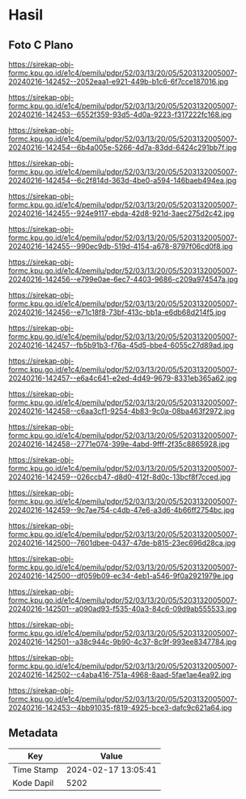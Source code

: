 # Hasil

## Foto C Plano

https://sirekap-obj-formc.kpu.go.id/e1c4/pemilu/pdpr/52/03/13/20/05/5203132005007-20240216-142452--2052eaa1-e921-449b-b1c6-6f7cce187016.jpg

https://sirekap-obj-formc.kpu.go.id/e1c4/pemilu/pdpr/52/03/13/20/05/5203132005007-20240216-142453--6552f359-93d5-4d0a-9223-f317222fc168.jpg

https://sirekap-obj-formc.kpu.go.id/e1c4/pemilu/pdpr/52/03/13/20/05/5203132005007-20240216-142454--6b4a005e-5266-4d7a-83dd-6424c291bb7f.jpg

https://sirekap-obj-formc.kpu.go.id/e1c4/pemilu/pdpr/52/03/13/20/05/5203132005007-20240216-142454--6c2f814d-363d-4be0-a594-146baeb494ea.jpg

https://sirekap-obj-formc.kpu.go.id/e1c4/pemilu/pdpr/52/03/13/20/05/5203132005007-20240216-142455--924e9117-ebda-42d8-921d-3aec275d2c42.jpg

https://sirekap-obj-formc.kpu.go.id/e1c4/pemilu/pdpr/52/03/13/20/05/5203132005007-20240216-142455--990ec9db-519d-4154-a678-8797f06cd0f8.jpg

https://sirekap-obj-formc.kpu.go.id/e1c4/pemilu/pdpr/52/03/13/20/05/5203132005007-20240216-142456--e799e0ae-6ec7-4403-9686-c209a974547a.jpg

https://sirekap-obj-formc.kpu.go.id/e1c4/pemilu/pdpr/52/03/13/20/05/5203132005007-20240216-142456--e71c18f8-73bf-413c-bb1a-e6db68d214f5.jpg

https://sirekap-obj-formc.kpu.go.id/e1c4/pemilu/pdpr/52/03/13/20/05/5203132005007-20240216-142457--fb5b91b3-f76a-45d5-bbe4-6055c27d89ad.jpg

https://sirekap-obj-formc.kpu.go.id/e1c4/pemilu/pdpr/52/03/13/20/05/5203132005007-20240216-142457--e6a4c641-e2ed-4d49-9679-8331eb365a62.jpg

https://sirekap-obj-formc.kpu.go.id/e1c4/pemilu/pdpr/52/03/13/20/05/5203132005007-20240216-142458--c6aa3cf1-9254-4b83-9c0a-08ba463f2972.jpg

https://sirekap-obj-formc.kpu.go.id/e1c4/pemilu/pdpr/52/03/13/20/05/5203132005007-20240216-142458--2771e074-399e-4abd-9fff-2f35c8865928.jpg

https://sirekap-obj-formc.kpu.go.id/e1c4/pemilu/pdpr/52/03/13/20/05/5203132005007-20240216-142459--026ccb47-d8d0-412f-8d0c-13bcf8f7cced.jpg

https://sirekap-obj-formc.kpu.go.id/e1c4/pemilu/pdpr/52/03/13/20/05/5203132005007-20240216-142459--9c7ae754-c4db-47e6-a3d6-4b66ff2754bc.jpg

https://sirekap-obj-formc.kpu.go.id/e1c4/pemilu/pdpr/52/03/13/20/05/5203132005007-20240216-142500--7601dbee-0437-47de-b815-23ec696d28ca.jpg

https://sirekap-obj-formc.kpu.go.id/e1c4/pemilu/pdpr/52/03/13/20/05/5203132005007-20240216-142500--df059b09-ec34-4eb1-a546-9f0a2921979e.jpg

https://sirekap-obj-formc.kpu.go.id/e1c4/pemilu/pdpr/52/03/13/20/05/5203132005007-20240216-142501--a090ad93-f535-40a3-84c6-09d9ab555533.jpg

https://sirekap-obj-formc.kpu.go.id/e1c4/pemilu/pdpr/52/03/13/20/05/5203132005007-20240216-142501--a38c944c-9b90-4c37-8c9f-993ee8347784.jpg

https://sirekap-obj-formc.kpu.go.id/e1c4/pemilu/pdpr/52/03/13/20/05/5203132005007-20240216-142502--c4aba416-751a-4968-8aad-5fae1ae4ea92.jpg

https://sirekap-obj-formc.kpu.go.id/e1c4/pemilu/pdpr/52/03/13/20/05/5203132005007-20240216-142453--4bb91035-f819-4925-bce3-dafc9c621a64.jpg


## Metadata

| Key        | Value               |
| ---------- | ------------------- |
| Time Stamp | 2024-02-17 13:05:41 |
| Kode Dapil | 5202                |



